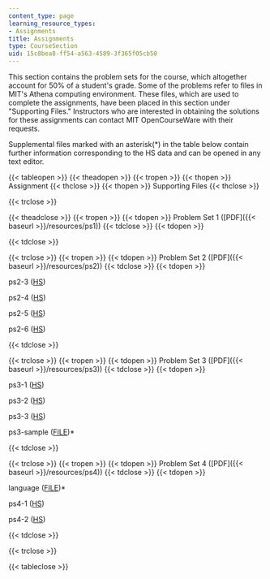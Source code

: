 ```yaml
---
content_type: page
learning_resource_types:
- Assignments
title: Assignments
type: CourseSection
uid: 15c8bea8-ff54-a563-4589-3f365f05cb50
---
```


  

This section contains the problem sets for the course, which altogether account for 50% of a student's grade. Some of the problems refer to files in MIT's Athena computing environment. These files, which are used to complete the assignments, have been placed in this section under "Supporting Files." Instructors who are interested in obtaining the solutions for these assignments can contact MIT OpenCourseWare with their requests.

Supplemental files marked with an asterisk(\*) in the table below contain further information corresponding to the HS data and can be opened in any text editor.

  

{{< tableopen >}}
{{< theadopen >}}
{{< tropen >}}
{{< thopen >}}
Assignment
{{< thclose >}}
{{< thopen >}}
Supporting Files
{{< thclose >}}

{{< trclose >}}

{{< theadclose >}}
{{< tropen >}}
{{< tdopen >}}
Problem Set 1 ([PDF]({{< baseurl >}}/resources/ps1))
{{< tdclose >}}
{{< tdopen >}}

{{< tdclose >}}

{{< trclose >}}
{{< tropen >}}
{{< tdopen >}}
Problem Set 2 ([PDF]({{< baseurl >}}/resources/ps2))
{{< tdclose >}}
{{< tdopen >}}


ps2-3 ([HS](/courses/electrical-engineering-and-computer-science/6-827-multithreaded-parallelism-languages-and-compilers-fall-2002/assignments/ps23.hs))

ps2-4 ([HS](/courses/electrical-engineering-and-computer-science/6-827-multithreaded-parallelism-languages-and-compilers-fall-2002/assignments/ps24.hs))

ps2-5 ([HS](/courses/electrical-engineering-and-computer-science/6-827-multithreaded-parallelism-languages-and-compilers-fall-2002/assignments/ps25.hs))

ps2-6 ([HS](/courses/electrical-engineering-and-computer-science/6-827-multithreaded-parallelism-languages-and-compilers-fall-2002/assignments/ps26.hs))


{{< tdclose >}}

{{< trclose >}}
{{< tropen >}}
{{< tdopen >}}
Problem Set 3 ([PDF]({{< baseurl >}}/resources/ps3))
{{< tdclose >}}
{{< tdopen >}}


ps3-1 ([HS](/courses/electrical-engineering-and-computer-science/6-827-multithreaded-parallelism-languages-and-compilers-fall-2002/assignments/ps31.hs))

ps3-2 ([HS](/courses/electrical-engineering-and-computer-science/6-827-multithreaded-parallelism-languages-and-compilers-fall-2002/assignments/ps32.hs))

ps3-3 ([HS](/courses/electrical-engineering-and-computer-science/6-827-multithreaded-parallelism-languages-and-compilers-fall-2002/assignments/ps33.hs))

ps3-sample ([FILE](/courses/electrical-engineering-and-computer-science/6-827-multithreaded-parallelism-languages-and-compilers-fall-2002/assignments/ps3sample1.txt))\*


{{< tdclose >}}

{{< trclose >}}
{{< tropen >}}
{{< tdopen >}}
Problem Set 4 ([PDF]({{< baseurl >}}/resources/ps4))
{{< tdclose >}}
{{< tdopen >}}


language ([FILE](/courses/electrical-engineering-and-computer-science/6-827-multithreaded-parallelism-languages-and-compilers-fall-2002/assignments/language.txt))\*

ps4-1 ([HS](/courses/electrical-engineering-and-computer-science/6-827-multithreaded-parallelism-languages-and-compilers-fall-2002/assignments/ps41.hs))

ps4-2 ([HS](/courses/electrical-engineering-and-computer-science/6-827-multithreaded-parallelism-languages-and-compilers-fall-2002/assignments/ps42.hs))


{{< tdclose >}}

{{< trclose >}}

{{< tableclose >}}